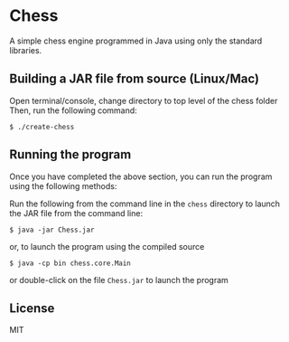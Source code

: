 # Chess

A simple chess engine programmed in Java using only the standard libraries.

## Building a JAR file from source (Linux/Mac)
Open terminal/console, change directory to top level of the chess folder
Then, run the following command:
```
$ ./create-chess
```

## Running the program
Once you have completed the above section, you can run the program using the following methods:

Run the following from the command line in the `chess` directory to launch the JAR file from the command line:
```
$ java -jar Chess.jar
```
or, to launch the program using the compiled source
```
$ java -cp bin chess.core.Main
```
or double-click on the file `Chess.jar` to launch the program

## License
MIT
